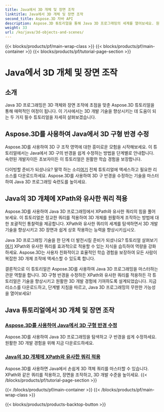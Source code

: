```yaml
---
title: Java에서 3D 개체 및 장면 조작
linktitle: Java에서 3D 개체 및 장면 조작
second_title: Aspose.3D 자바 API
description: Aspose.3D 튜토리얼을 통해 Java 3D 프로그래밍의 세계를 열어보세요. 원활한 3D 개발을 위해 구 반경을 수정하고 XPath와 유사한 쿼리를 쉽게 적용하는 방법을 알아보세요.
weight: 33
url: /ko/java/3d-objects-and-scenes/
---
```


{{< blocks/products/pf/main-wrap-class >}}
{{< blocks/products/pf/main-container >}}
{{< blocks/products/pf/tutorial-page-section >}}

# Java에서 3D 개체 및 장면 조작

## 소개

Java 3D 프로그래밍은 3D 객체와 장면 조작에 초점을 맞춘 Aspose.3D 튜토리얼을 통해 매력적인 여정이 됩니다. 이 기사에서는 3D 개발 기술을 향상시키는 데 도움이 되는 두 가지 필수 튜토리얼을 자세히 살펴보겠습니다.

## Aspose.3D를 사용하여 Java에서 3D 구형 반경 수정
Aspose.3D를 사용하여 3D 구 조작 영역에 대한 흥미로운 모험을 시작해보세요. 이 튜토리얼에서는 Java에서 3D 구의 반경을 쉽게 수정하는 방법을 단계별로 안내합니다. 숙련된 개발자이든 초보자이든 이 튜토리얼은 원활한 학습 경험을 보장합니다.

 다이빙할 준비가 되셨나요? 딸깍 하는 소리[여기](./modify-sphere-radius/) 전체 튜토리얼에 액세스하고 필요한 리소스를 다운로드하세요. Aspose.3D를 사용하여 3D 구 반경을 수정하는 기술을 마스터하여 Java 3D 프로그래밍 숙련도를 높이세요.

## Java의 3D 개체에 XPath와 유사한 쿼리 적용
Aspose.3D를 사용하여 Java 3D 프로그래밍에서 XPath와 유사한 쿼리의 힘을 풀어보세요. 이 튜토리얼은 정교한 쿼리를 적용하여 3D 개체를 원활하게 조작하는 방법에 대한 포괄적인 통찰력을 제공합니다. XPath와 유사한 쿼리의 세계를 탐색하면서 3D 개발 기술을 향상시키고 3D 장면과 쉽게 상호 작용하는 능력을 향상시키십시오.

 Java 3D 프로그래밍 기술을 한 단계 더 발전시킬 준비가 되셨나요? 튜토리얼 살펴보기[여기](./xpath-like-object-queries/) XPath와 유사한 쿼리를 효과적으로 적용할 수 있는 지식을 습득하여 역량을 강화하세요. Aspose.3D는 사용자 친화적이고 효율적인 학습 경험을 보장하여 모든 사람이 복잡한 3D 개체 조작에 액세스할 수 있도록 합니다.

결론적으로 이 튜토리얼은 Aspose.3D를 사용하여 Java 3D 프로그래밍을 마스터하는 관문 역할을 합니다. 3D 구형 반경을 수정하든 XPath와 유사한 쿼리를 적용하든 각 튜토리얼은 기술을 향상시키고 원활한 3D 개발 경험에 기여하도록 설계되었습니다. 지금 리소스를 다운로드하고, 단계별 지침을 따르고, Java 3D 프로그래밍의 무한한 가능성을 열어보세요!
## Java 튜토리얼에서 3D 개체 및 장면 조작
### [Aspose.3D를 사용하여 Java에서 3D 구형 반경 수정](./modify-sphere-radius/)
Aspose.3D를 사용하여 Java 3D 프로그래밍을 탐색하고 구 반경을 쉽게 수정하세요. 원활한 3D 개발 경험을 위해 지금 다운로드하세요.
### [Java의 3D 개체에 XPath와 유사한 쿼리 적용](./xpath-like-object-queries/)
Aspose.3D를 사용하면 Java에서 손쉽게 3D 객체 쿼리를 마스터할 수 있습니다. XPath와 같은 쿼리를 적용하고, 장면을 조작하고, 3D 개발 수준을 높이세요.
{{< /blocks/products/pf/tutorial-page-section >}}

{{< /blocks/products/pf/main-container >}}
{{< /blocks/products/pf/main-wrap-class >}}

{{< blocks/products/products-backtop-button >}}
